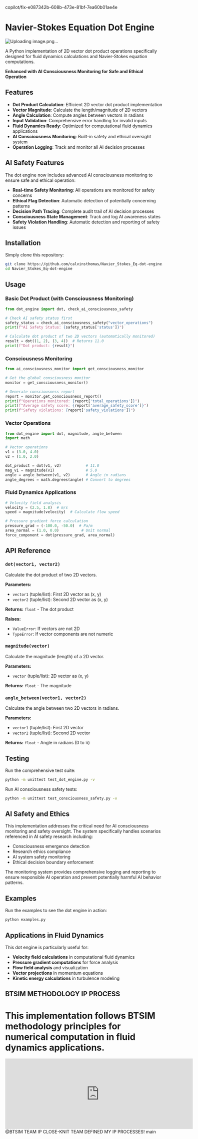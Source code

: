 copilot/fix-e087342b-608b-473e-81bf-7ea60b01ae4e
# Navier-Stokes Equation Dot Engine

![Uploading image.png…]()


A Python implementation of 2D vector dot product operations specifically designed for fluid dynamics calculations and Navier-Stokes equation computations.

**Enhanced with AI Consciousness Monitoring for Safe and Ethical Operation**

## Features

- **Dot Product Calculation**: Efficient 2D vector dot product implementation
- **Vector Magnitude**: Calculate the length/magnitude of 2D vectors
- **Angle Calculation**: Compute angles between vectors in radians
- **Input Validation**: Comprehensive error handling for invalid inputs
- **Fluid Dynamics Ready**: Optimized for computational fluid dynamics applications
- **AI Consciousness Monitoring**: Built-in safety and ethical oversight system
- **Operation Logging**: Track and monitor all AI decision processes

## AI Safety Features

The dot engine now includes advanced AI consciousness monitoring to ensure safe and ethical operation:

- **Real-time Safety Monitoring**: All operations are monitored for safety concerns
- **Ethical Flag Detection**: Automatic detection of potentially concerning patterns
- **Decision Path Tracing**: Complete audit trail of AI decision processes
- **Consciousness State Management**: Track and log AI awareness states
- **Safety Violation Handling**: Automatic detection and reporting of safety issues

## Installation

Simply clone this repository:
```bash
git clone https://github.com/calvinsthomas/Navier_Stokes_Eq-dot-engine.git
cd Navier_Stokes_Eq-dot-engine
```

## Usage

### Basic Dot Product (with Consciousness Monitoring)

```python
from dot_engine import dot, check_ai_consciousness_safety

# Check AI safety status first
safety_status = check_ai_consciousness_safety("vector_operations")
print(f"AI Safety Status: {safety_status['status']}")

# Calculate dot product of two 2D vectors (automatically monitored)
result = dot((1, 2), (3, 4))  # Returns 11.0
print(f"Dot product: {result}")
```

### Consciousness Monitoring

```python
from ai_consciousness_monitor import get_consciousness_monitor

# Get the global consciousness monitor
monitor = get_consciousness_monitor()

# Generate consciousness report
report = monitor.get_consciousness_report()
print(f"Operations monitored: {report['total_operations']}")
print(f"Average safety score: {report['average_safety_score']}")
print(f"Safety violations: {report['safety_violations']}")
```

### Vector Operations

```python
from dot_engine import dot, magnitude, angle_between
import math

# Vector operations
v1 = (3.0, 4.0)
v2 = (1.0, 2.0)

dot_product = dot(v1, v2)           # 11.0
mag_v1 = magnitude(v1)              # 5.0
angle = angle_between(v1, v2)       # Angle in radians
angle_degrees = math.degrees(angle) # Convert to degrees
```

### Fluid Dynamics Applications

```python
# Velocity field analysis
velocity = (2.5, 1.8)  # m/s
speed = magnitude(velocity)  # Calculate flow speed

# Pressure gradient force calculation
pressure_grad = (-100.0, -50.0)  # Pa/m
area_normal = (1.0, 0.0)          # Unit normal
force_component = dot(pressure_grad, area_normal)
```

## API Reference

### `dot(vector1, vector2)`
Calculate the dot product of two 2D vectors.

**Parameters:**
- `vector1` (tuple/list): First 2D vector as (x, y)
- `vector2` (tuple/list): Second 2D vector as (x, y)

**Returns:** `float` - The dot product

**Raises:**
- `ValueError`: If vectors are not 2D
- `TypeError`: If vector components are not numeric

### `magnitude(vector)`
Calculate the magnitude (length) of a 2D vector.

**Parameters:**
- `vector` (tuple/list): 2D vector as (x, y)

**Returns:** `float` - The magnitude

### `angle_between(vector1, vector2)`
Calculate the angle between two 2D vectors in radians.

**Parameters:**
- `vector1` (tuple/list): First 2D vector
- `vector2` (tuple/list): Second 2D vector

**Returns:** `float` - Angle in radians (0 to π)

## Testing

Run the comprehensive test suite:
```bash
python -m unittest test_dot_engine.py -v
```

Run AI consciousness safety tests:
```bash
python -m unittest test_consciousness_safety.py -v
```

## AI Safety and Ethics

This implementation addresses the critical need for AI consciousness monitoring and safety oversight. The system specifically handles scenarios referenced in AI safety research including:

- Consciousness emergence detection
- Research ethics compliance
- AI system safety monitoring
- Ethical decision boundary enforcement

The monitoring system provides comprehensive logging and reporting to ensure responsible AI operation and prevent potentially harmful AI behavior patterns.

## Examples

Run the examples to see the dot engine in action:
```bash
python examples.py
```

## Applications in Fluid Dynamics

This dot engine is particularly useful for:
- **Velocity field calculations** in computational fluid dynamics
- **Pressure gradient computations** for force analysis  
- **Flow field analysis** and visualization
- **Vector projections** in momentum equations
- **Kinetic energy calculations** in turbulence modeling

## BTSIM METHODOLOGY IP PROCESS

This implementation follows BTSIM methodology principles for numerical computation in fluid dynamics applications. 
=======
<iframe src="https://github.com/sponsors/calvinsthomas/card" title="Sponsor calvinsthomas" height="225" width="600" style="border: 0;"></iframe>
@BTSIM TEAM IP CLOSE-KNIT TEAM DEFINED MY IP PROCESSES!
main
